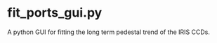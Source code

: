 fit_ports_gui.py
================
A python GUI for fitting the long term pedestal trend of the IRIS CCDs.